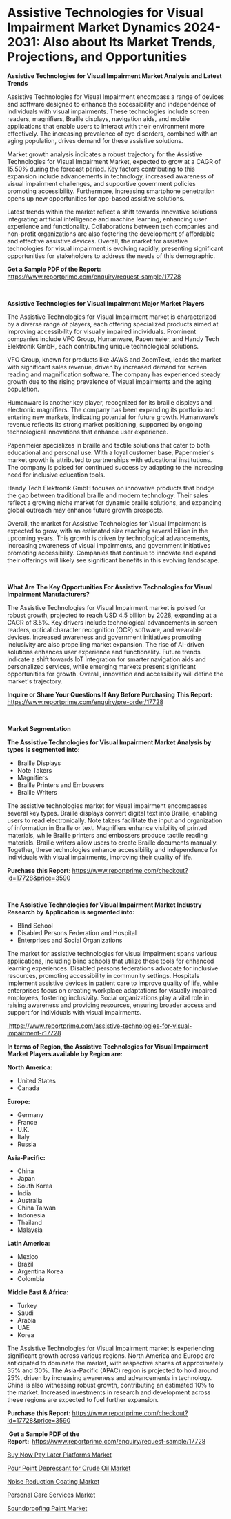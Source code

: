 <p><h1>Assistive Technologies for Visual Impairment Market Dynamics 2024-2031: Also about Its Market Trends, Projections, and Opportunities</h1></p><p><strong>Assistive Technologies for Visual Impairment Market Analysis and Latest Trends</strong></p>
<p><p>Assistive Technologies for Visual Impairment encompass a range of devices and software designed to enhance the accessibility and independence of individuals with visual impairments. These technologies include screen readers, magnifiers, Braille displays, navigation aids, and mobile applications that enable users to interact with their environment more effectively. The increasing prevalence of eye disorders, combined with an aging population, drives demand for these assistive solutions.</p><p>Market growth analysis indicates a robust trajectory for the Assistive Technologies for Visual Impairment Market, expected to grow at a CAGR of 15.50% during the forecast period. Key factors contributing to this expansion include advancements in technology, increased awareness of visual impairment challenges, and supportive government policies promoting accessibility. Furthermore, increasing smartphone penetration opens up new opportunities for app-based assistive solutions.</p><p>Latest trends within the market reflect a shift towards innovative solutions integrating artificial intelligence and machine learning, enhancing user experience and functionality. Collaborations between tech companies and non-profit organizations are also fostering the development of affordable and effective assistive devices. Overall, the market for assistive technologies for visual impairment is evolving rapidly, presenting significant opportunities for stakeholders to address the needs of this demographic.</p></p>
<p><strong>Get a Sample PDF of the Report:&nbsp;</strong> <a href="https://www.reportprime.com/enquiry/request-sample/17728?utm_campaign=1126&utm_medium=2&utm_source=Github&utm_content=ia&utm_term=20112024&utm_id=assistive-technologies-for-visual-impairment">https://www.reportprime.com/enquiry/request-sample/17728</a></p>
<p>&nbsp;</p>
<p><strong>Assistive Technologies for Visual Impairment Major Market Players</strong></p>
<p><p>The Assistive Technologies for Visual Impairment market is characterized by a diverse range of players, each offering specialized products aimed at improving accessibility for visually impaired individuals. Prominent companies include VFO Group, Humanware, Papenmeier, and Handy Tech Elektronik GmbH, each contributing unique technological solutions.</p><p>VFO Group, known for products like JAWS and ZoomText, leads the market with significant sales revenue, driven by increased demand for screen reading and magnification software. The company has experienced steady growth due to the rising prevalence of visual impairments and the aging population. </p><p>Humanware is another key player, recognized for its braille displays and electronic magnifiers. The company has been expanding its portfolio and entering new markets, indicating potential for future growth. Humanware’s revenue reflects its strong market positioning, supported by ongoing technological innovations that enhance user experience.</p><p>Papenmeier specializes in braille and tactile solutions that cater to both educational and personal use. With a loyal customer base, Papenmeier's market growth is attributed to partnerships with educational institutions. The company is poised for continued success by adapting to the increasing need for inclusive education tools.</p><p>Handy Tech Elektronik GmbH focuses on innovative products that bridge the gap between traditional braille and modern technology. Their sales reflect a growing niche market for dynamic braille solutions, and expanding global outreach may enhance future growth prospects.</p><p>Overall, the market for Assistive Technologies for Visual Impairment is expected to grow, with an estimated size reaching several billion in the upcoming years. This growth is driven by technological advancements, increasing awareness of visual impairments, and government initiatives promoting accessibility. Companies that continue to innovate and expand their offerings will likely see significant benefits in this evolving landscape.</p></p>
<p>&nbsp;</p>
<p><strong>What Are The Key Opportunities For Assistive Technologies for Visual Impairment Manufacturers?</strong></p>
<p><p>The Assistive Technologies for Visual Impairment market is poised for robust growth, projected to reach USD 4.5 billion by 2028, expanding at a CAGR of 8.5%. Key drivers include technological advancements in screen readers, optical character recognition (OCR) software, and wearable devices. Increased awareness and government initiatives promoting inclusivity are also propelling market expansion. The rise of AI-driven solutions enhances user experience and functionality. Future trends indicate a shift towards IoT integration for smarter navigation aids and personalized services, while emerging markets present significant opportunities for growth. Overall, innovation and accessibility will define the market's trajectory.</p></p>
<p><strong>Inquire or Share Your Questions If Any Before Purchasing This Report:</strong> <a href="https://www.reportprime.com/enquiry/pre-order/17728?utm_campaign=1126&utm_medium=2&utm_source=Github&utm_content=ia&utm_term=20112024&utm_id=assistive-technologies-for-visual-impairment">https://www.reportprime.com/enquiry/pre-order/17728</a></p>
<p>&nbsp;</p>
<p><strong>Market Segmentation</strong></p>
<p><strong>The Assistive Technologies for Visual Impairment Market Analysis by types is segmented into:</strong></p>
<p><ul><li>Braille Displays</li><li>Note Takers</li><li>Magnifiers</li><li>Braille Printers and Embossers</li><li>Braille Writers</li></ul></p>
<p><p>The assistive technologies market for visual impairment encompasses several key types. Braille displays convert digital text into Braille, enabling users to read electronically. Note takers facilitate the input and organization of information in Braille or text. Magnifiers enhance visibility of printed materials, while Braille printers and embossers produce tactile reading materials. Braille writers allow users to create Braille documents manually. Together, these technologies enhance accessibility and independence for individuals with visual impairments, improving their quality of life.</p></p>
<p><strong>Purchase this Report:&nbsp;</strong><a href="https://www.reportprime.com/checkout?id=17728&price=3590&utm_campaign=1126&utm_medium=2&utm_source=Github&utm_content=ia&utm_term=20112024&utm_id=assistive-technologies-for-visual-impairment">https://www.reportprime.com/checkout?id=17728&price=3590</a></p>
<p>&nbsp;</p>
<p><strong>The Assistive Technologies for Visual Impairment Market Industry Research by Application is segmented into:</strong></p>
<p><ul><li>Blind School</li><li>Disabled Persons Federation and Hospital</li><li>Enterprises and Social Organizations</li></ul></p>
<p><p>The market for assistive technologies for visual impairment spans various applications, including blind schools that utilize these tools for enhanced learning experiences. Disabled persons federations advocate for inclusive resources, promoting accessibility in community settings. Hospitals implement assistive devices in patient care to improve quality of life, while enterprises focus on creating workplace adaptations for visually impaired employees, fostering inclusivity. Social organizations play a vital role in raising awareness and providing resources, ensuring broader access and support for individuals with visual impairments.</p></p>
<p><a href="https://www.reportprime.com/assistive-technologies-for-visual-impairment-r17728?utm_campaign=1126&utm_medium=2&utm_source=Github&utm_content=ia&utm_term=20112024&utm_id=assistive-technologies-for-visual-impairment">&nbsp;https://www.reportprime.com/assistive-technologies-for-visual-impairment-r17728</a></p>
<p><strong>In terms of Region, the Assistive Technologies for Visual Impairment Market Players available by Region are:</strong></p>
<p>
    <p> <strong> North America: </strong>
        <ul>
            <li>United States</li>
            <li>Canada</li>
        </ul>
        </p> 
    <p> <strong> Europe: </strong>
        <ul>
            <li>Germany</li>
            <li>France</li>
            <li>U.K.</li>
            <li>Italy</li>
            <li>Russia</li>
        </ul>
        </p> 
    <p> <strong> Asia-Pacific: </strong>
        <ul>
            <li>China</li>
            <li>Japan</li>
            <li>South Korea</li>
            <li>India</li>
            <li>Australia</li>
            <li>China Taiwan</li>
            <li>Indonesia</li>
            <li>Thailand</li>
            <li>Malaysia</li>
        </ul>
        </p> 
    <p> <strong> Latin America: </strong>
        <ul>
            <li>Mexico</li>
            <li>Brazil</li>
            <li>Argentina Korea</li>
            <li>Colombia</li>
        </ul>
        </p> 
    <p> <strong> Middle East & Africa: </strong>
        <ul>
            <li>Turkey</li>
            <li>Saudi</li>
            <li>Arabia</li>
            <li>UAE</li>
            <li>Korea</li>
        </ul>
    </p>
    </p>
<p><p>The Assistive Technologies for Visual Impairment market is experiencing significant growth across various regions. North America and Europe are anticipated to dominate the market, with respective shares of approximately 35% and 30%. The Asia-Pacific (APAC) region is projected to hold around 25%, driven by increasing awareness and advancements in technology. China is also witnessing robust growth, contributing an estimated 10% to the market. Increased investments in research and development across these regions are expected to fuel further expansion.</p></p>
<p><strong>Purchase this Report: </strong><a href="https://www.reportprime.com/checkout?id=17728&price=3590&utm_campaign=1126&utm_medium=2&utm_source=Github&utm_content=ia&utm_term=20112024&utm_id=assistive-technologies-for-visual-impairment">https://www.reportprime.com/checkout?id=17728&price=3590</a></p>
<p>&nbsp;<strong>Get a Sample PDF of the Report:&nbsp;&nbsp;</strong><a href="https://www.reportprime.com/enquiry/request-sample/17728?utm_campaign=1126&utm_medium=2&utm_source=Github&utm_content=ia&utm_term=20112024&utm_id=assistive-technologies-for-visual-impairment">https://www.reportprime.com/enquiry/request-sample/17728</a></p>
<p><strong></strong></p>
<p><p><a href="https://issuu.com/reportprime-2/docs/buy-now-pay-later-platforms-market-_f0ae7732268ca3?utm_campaign=1126&utm_medium=2&utm_source=Github&utm_content=ia&utm_term=20112024&utm_id=assistive-technologies-for-visual-impairment">Buy Now Pay Later Platforms Market</a></p><p><a href="https://www.linkedin.com/pulse/global-pour-point-depressant-crude-oil-market-forecast-f89oe?utm_campaign=1126&utm_medium=2&utm_source=Github&utm_content=ia&utm_term=20112024&utm_id=assistive-technologies-for-visual-impairment">Pour Point Depressant for Crude Oil Market</a></p><p><a href="https://www.linkedin.com/pulse/noise-reduction-coating-market-evolution-regional-adaptations-yyz4e?utm_campaign=1126&utm_medium=2&utm_source=Github&utm_content=ia&utm_term=20112024&utm_id=assistive-technologies-for-visual-impairment">Noise Reduction Coating Market</a></p><p><a href="https://issuu.com/reportprime-2/docs/personal-care-services-market-size-_844475fcbf5d32?utm_campaign=1126&utm_medium=2&utm_source=Github&utm_content=ia&utm_term=20112024&utm_id=assistive-technologies-for-visual-impairment">Personal Care Services Market</a></p><p><a href="https://www.linkedin.com/pulse/exploring-soundproofing-paint-market-strategic-insights-growth-j1t3e?utm_campaign=1126&utm_medium=2&utm_source=Github&utm_content=ia&utm_term=20112024&utm_id=assistive-technologies-for-visual-impairment">Soundproofing Paint Market</a></p></p>